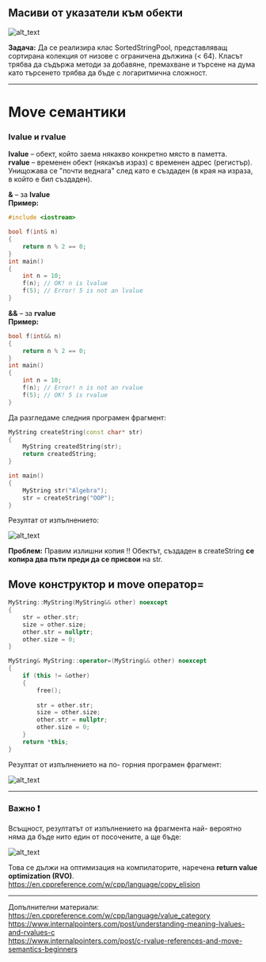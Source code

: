 ## Масиви от указатели към обекти

![alt_text](https://github.com/MariaGrozdeva/OOP_private_NG/blob/main/Sem_11/img/ArrayOfPointers.png)

**Задача:** Да се реализира клас SortedStringPool, представляващ сортирана колекция от низове с ограничена дължина (< 64). Класът трябва да съдържа методи за добавяне, премахване и търсене на дума като търсенето трябва да бъде с логаритмична сложност.  

---

# Move семантики

### lvalue и rvalue

**lvalue** – обект, който заема някакво конкретно място в паметта.  
**rvalue** – временен обект (някакъв израз) с временен адрес (регистър). Унищожава се "почти веднага" след като е създаден (в края на израза, в който е бил създаден).  

**&** – за **lvalue**  
**Пример:**  
```c++
#include <iostream>

bool f(int& n)
{
	return n % 2 == 0;
}
int main()
{
	int n = 10;
	f(n); // OK! n is lvalue
	f(5); // Error! 5 is not an lvalue
}
```

**&&** – за **rvalue**  
**Пример:**  
```c++
bool f(int&& n)
{
	return n % 2 == 0;
}
int main()
{
	int n = 10;
	f(n); // Error! n is not an rvalue
	f(5); // OK! 5 is rvalue
}
```

Да разгледаме следния програмен фрагмент:
```c++
MyString createString(const char* str)
{
	MyString createdString(str);
	return createdString;
}

int main()
{
	MyString str("Algebra");
	str = createString("OOP");
}
```
Резултат от изпълнението:

![alt_text](https://i.ibb.co/3SV5J2c/Copy-Constr.png)

**Проблем:** Правим излишни копия :bangbang: Обектът, създаден в createString **се копира два пъти преди да се присвои** на str.

## Move конструктор и move оператор=
```c++
MyString::MyString(MyString&& other) noexcept
{
	str = other.str;
	size = other.size;
	other.str = nullptr;
	other.size = 0;
}

MyString& MyString::operator=(MyString&& other) noexcept
{
	if (this != &other)
	{
		free();
		
		str = other.str;
		size = other.size;
		other.str = nullptr;
		other.size = 0;
	}
	return *this;
}
```
Резултат от изпълнението на по- горния програмен фрагмент:

![alt_text](https://i.ibb.co/MPYRScW/Move.png)

---

### Важно ❗
Всъщност, резултатът от изпълнението на фрагмента най- вероятно няма да бъде нито един от посочените, а ще бъде:  

![alt_text](https://github.com/MariaGrozdeva/OOP_private_NG/blob/main/Sem_11/img/RVO.png)

Това се дължи на оптимизация на компилаторите, наречена **return value optimization (RVO)**.  
https://en.cppreference.com/w/cpp/language/copy_elision

---

Допълнителни материали:  
https://en.cppreference.com/w/cpp/language/value_category  
https://www.internalpointers.com/post/understanding-meaning-lvalues-and-rvalues-c  
https://www.internalpointers.com/post/c-rvalue-references-and-move-semantics-beginners  
